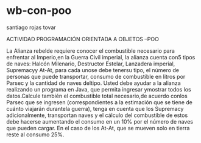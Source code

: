 # wb-con-poo
santiago rojas tovar

ACTIVIDAD PROGRAMACIÓN ORIENTADA A OBJETOS –POO

La Alianza rebelde requiere conocer el combustible necesario para enfrentar al Imperio,en la Guerra Civil imperial, la alianza cuenta con5 tipos de naves: Halcón Milenario, Destructor Estelar, Lanzadera imperial, Supremacyy At-At, para cada unose debe tenersu tipo, el número de personas que puede transportar, consumo de combustible en litros por Parsec y la cantidad de naves deltipo. Usted debe ayudar a la alianza realizando un programa en Java, que permita ingresar ymostrar todos los datos.Calcule también el combustible total necesario,de acuerdo conlos Parsec que se ingresen (correspondientes a la estimación que se tiene de cuánto viajarán durantela guerra), tenga en cuenta que los Supremacy adicionalmente, transportan naves y el cálculo del combustible de estos debe hacerse aumentando el consumo en un 10% por el número de naves que pueden cargar. En el caso de los At-At, que se mueven solo en tierra reste al consumo 25%.  
